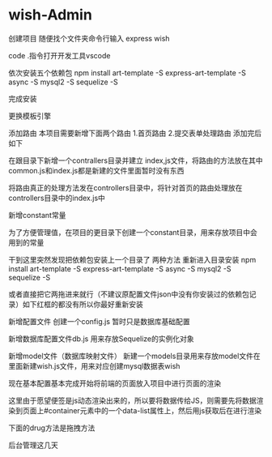 # wish-Admin
创建项目 
随便找个文件夹命令行输入 express wish

code .指令打开开发工具vscode

依次安装五个依赖包
npm install art-template -S express-art-template -S async -S mysql2 -S sequelize -S


完成安装

更换模板引擎

添加路由
本项目需要新增下面两个路由
1.首页路由
2.提交表单处理路由
添加完后如下

在跟目录下新增一个contrallers目录并建立 index,js文件，将路由的方法放在其中
common.js和index.js都是新建的文件里面暂时没有东西

将路由真正的处理方法发在controllers目录中，将针对首页的路由处理放在controllers目录中的index.js中

新增constant常量

为了方便管理值，在项目的更目录下创建一个constant目录，用来存放项目中会用到的常量
 
干到这里突然发现把依赖包安装上一个目录了
两种方法 
重新进入目录安装  npm install art-template -S express-art-template -S async -S mysql2 -S sequelize -S

或者直接把它两拖进来就行（不建议原配置文件json中没有你安装过的依赖包记录）如下红框的都没有所以你最好重新安装

新增配置文件
创建一个config.js
暂时只是数据库基础配置

新增数据库配置文件db.js
用来存放Sequelize的实例化对象


新增model文件（数据库映射文件）
新建一个models目录用来存放model文件在里面新建wish.js文件，用来对应创建mysql数据表wish

现在基本配置基本完成开始将前端的页面放入项目中进行页面的渲染 

这里由于愿望便签是js动态渲染出来的，所以要将数据传给JS，则需要先将数据渲染到页面上#container元素中的一个data-list属性上，然后用js获取后在进行渲染

下面的drug方法是拖拽方法

后台管理这几天

